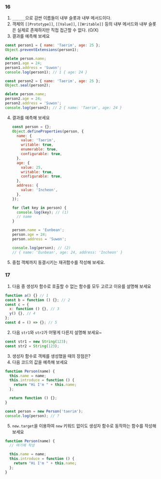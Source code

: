 ### 16

1.  `______`으로 감싼 이름들이 내부 슬롯과 내부 메서드이다.
2.  객체의 `[[Prototype]]`, `[[Value]]`, `[[Writable]]` 등의 내부 메서드와 내부 슬롯은 실제로 존재하지만 직접 접근할 수 없다. (O/X)
3.  결과를 예측해 보세요

```javascript
const person1 = { name: 'Taerim', age: 25 };
Object.preventExtensions(person1);

delete person.name;
person1.age = 24;
person1.address = 'Suwon';
console.log(person1); // 1 { age: 24 }

const person2 = { name: 'Taerim', age: 25 };
Object.seal(person2);

delete person.name;
person2.age = 24;
person2.address = 'Suwon';
console.log(person2); // 2 { name: 'Taerim', age: 24 }
```

4. 결과를 예측해 보세요

   ```javascript
   const person = {};
   Object.defineProperties(person, {
     name: {
       value: 'Taerim',
       writable: true,
       enumerable: true,
       configurable: true,
     },
     age: {
       value: 25,
       writable: true,
       configurable: true,
     },
     address: {
       value: 'Incheon',
     },
   });

   for (let key in person) {
     console.log(key); // (1)
     // name
   }

   person.name = 'Eunbean';
   person.age = 24;
   person.address = 'Suwon';

   console.log(person); // (2)
   // { name: 'Eunbean', age: 24, address: 'Incheon' }
   ```

5. 중첩 객체까지 동결시키는 재귀함수를 작성해 보세요.

### 17

1. 다음 중 생성자 함수로 호출할 수 없는 함수를 모두 고르고 이유를 설명해 보세요

```javascript
function a() {} // 1
const b = function () {}; // 2
const c = {
  x: function () {}, // 3
  y() {}, // 4
};
const d = () => {}; // 5
```

2. 다음 `str1`와 `str2`가 어떻게 다른지 설명해 보세요~

```javascript
const str1 = new String(123);
const str2 = String(123);
```

3. 생성자 함수로 객체를 생성했을 때의 장점은?
4. 다음 코드의 값을 예측해 보세요

```javascript
function Person(name) {
  this.name = name;
  this.introduce = function () {
    return "Hi I'm " + this.name;
  };

  return function () {};
}

const person = new Person('taerim');
console.log(person); // ?
```

5. `new.target`을 이용하여 `new` 키워드 없이도 생성자 함수로 동작하는 함수를 작성해 보세요

```javascript
function Person(name) {
  // 여기에 작성

  this.name = name;
  this.introduce = function () {
    return "Hi I'm " + this.name;
  };
}
```
